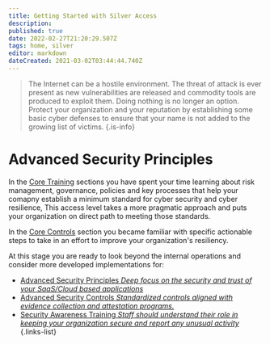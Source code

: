 ```yaml
---
title: Getting Started with Silver Access
description: 
published: true
date: 2022-02-27T21:20:29.507Z
tags: home, silver
editor: markdown
dateCreated: 2021-03-02T03:44:44.740Z
---
```


> The Internet can be a hostile environment. The threat of attack is ever present as new vulnerabilities are released and commodity tools are produced to exploit them. Doing nothing is no longer an option. Protect your organization and your reputation by establishing some basic cyber defenses to ensure that your name is not added to the growing list of victims.
{.is-info}




# Advanced Security Principles
In the [Core Training](/bronze-training) sections you have spent your time learning about risk management, governance, policies and key processes that help your comapny establish a minimum standard for cyber security and cyber resilience,  This access level takes a more pragmatic approach and puts your organization on direct path to meeting those standards. 

In the [Core Controls](/bronze-controls) section you became familiar with specific actionable steps to take in an effort to improve your organization's resiliency. 

At this stage you are ready to look beyond the internal operations and consider more developed implementations for:

- [Advanced Security Principles *Deep focus on the security and trust of your SaaS/Cloud based applications*](/silver-training)
- [Advanced Security Controls *Standardized controls aligned with evidence collection and attestation programs.*](/silver-controls)
- [Security Awareness Training *Staff should understand their role in keeping your organization secure and report any unusual activity*](/silver-training-modules)
{.links-list}


